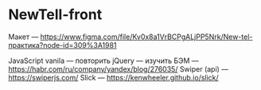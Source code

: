 # NewTell-front

Макет — https://www.figma.com/file/Kv0x8a1VrBCPgALjPP5Nrk/New-tel-практика?node-id=309%3A1981
 
JavaScript vanila — повторить
jQuery — изучить
БЭМ — https://habr.com/ru/company/yandex/blog/276035/
Swiper (api) — https://swiperjs.com/
Slick — https://kenwheeler.github.io/slick/
